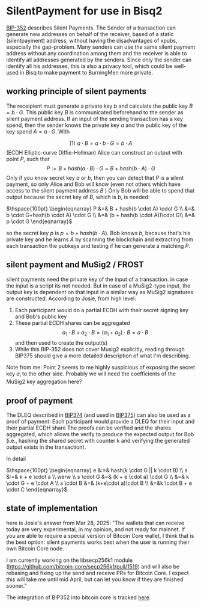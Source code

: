# SilentPayment for use in Bisq2

[BIP-352](https://github.com/bitcoin/bips/blob/master/bip-0352.mediawiki)
describes Silent Payments. The Sender of a transaction can generate new addresses on behalf
of the receiver, based of a static (silentpayment) address, without having the disadvantages of xpubs,
especially the gap-problem. Many senders can use the same silent payment address without any coordination among them
and the receiver is able to identify all addresses generated by the senders.
Since only the sender can identify all his addresses, this ia also a privacy tool, which
could be well-used in Bisq to make payment to BurningMen more private.

## working principle of silent payments

The receipient must generate a private key $b$ and calculate the public key $B=b \cdot G$.
This public key $B$ is communicated beforehand to the sender as silent payment address.
If an input of the sending transaction has a key spend, then the sender knows the
private key $a$ and the public key of the key spend $A=a \cdot G$. With

$$(1) \hspace{4pt} a \cdot B = a \cdot b\cdot G= b \cdot A$$
(ECDH Elliptic-curve Diffie-Hellman) Alice can construct an output with point $P$, such that
$$ P := B + hash( a \cdot B) \cdot G = B + hash(b \cdot A) \cdot G$$
Only if you know secret key $a$ or $b$, then you can detect that $P$ is a silent payment,
so only Alice and Bob will know (even not others which have access
to the silent payment address $B$ )
Only Bob will be able to spend that output because the secret
key of $B$, which is $b$, is needed:

$\hspace{100pt} \begin{eqnarray}
P &=& B + hash(b \cdot A) \cdot G \\
&=& b \cdot G+hash(b \cdot A) \cdot G \\
&=& (b + hash(b \cdot A))\cdot G\\
&=& p \cdot G
\end{eqnarray}$

so the secret key $p$ is $p=b + hash(b \cdot A)$. Bob knows $b$, because that's his private key and
he learns $A$ by scanning the blockchain and extracting from each transaction the pubkeys and testing if
he can generate a matching $P$.

## silent payment and MuSig2 / FROST

silent payments need the private key of the input of a transaction. in case the input
is a script its not needed. But in case of a MuSig2-type input, the output key is
dependent on that input in a similar way as MuSig2 signatures are constructed.
According to Josie, from high level:

1. Each participant would do a partial ECDH with their secret signing key and Bob's
   public key
2. These partial ECDH shares can be aggregated
   $$a_1 \cdot B + a_2 \cdot B = (a_1+a_2)\cdot B = a \cdot B$$
   and then used to create the output(s)
3. While this BIP-352 does not cover Musig2 explicitly, reading through BIP375
   should give a more detailed description of what I'm describing.

Note from me: Point 2 seems to me highly suspicious of exposing the secret key $a_i$ to the other side.
Probably we will need the coefficients of the MuSig2 key aggregation here?

## proof of payment

The DLEQ described in [BIP374](https://github.com/bitcoin/bips/blob/master/bip-0374.mediawiki)
(and used in [BIP375](https://github.com/bitcoin/bips/blob/master/bip-0375.mediawiki))
can also be used as a proof of payment:
Each participant would provide a DLEQ for their input and their partial ECDH share
The proofs can be verified and the shares aggregated,
which allows the verify to produce the expected output for Bob (i.e., hashing the
shared secret with counter k and verifying the generated output exists in the transaction).

In detail

$\hspace{100pt} \begin{eqnarray}
e &:=& hash(k \cdot G || k \cdot B) \\
s &:=& k + e \cdot a \\
werw \\
s \cdot G &=& (k + e \cdot a) \cdot G \\
&=& k \cdot G + e \cdot A \\
s \cdot B &=& (k+e\cdot a)\cdot B \\
&=&k \cdot B + e \cdot C
\end{eqnarray}$

## state of implementation

here is Josie's answer from Mar 28, 2025:
"The wallets that can receive today are very experimental, in my opinion, and not ready for mainnet. If you are able to require a special version of Bitcoin Core wallet, I think that is the best option: silent payments
works best when the user is running their own Bitcoin Core node.

I am currently working on the libsecp256k1 module
(https://github.com/bitcoin-core/secp256k1/pull/1519) and
will also be rebasing and fixing up the send and receive PRs for Bitcoin Core.
I expect this will take me until mid April, but can let you know if they are finished sooner."

The integration of BIP352 into bitcoin core is tracked [here](https://github.com/bitcoin/bitcoin/issues/28536).